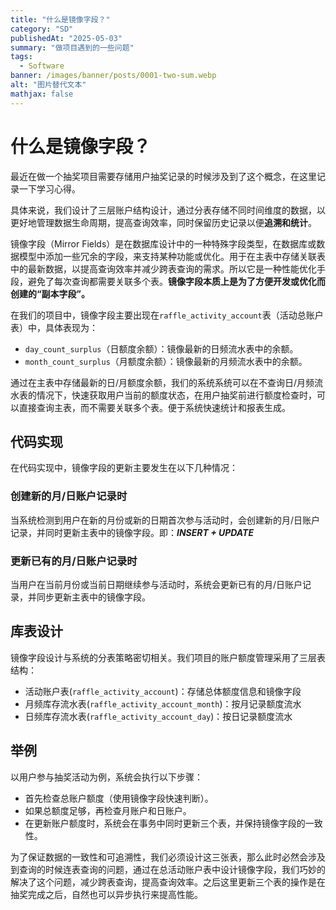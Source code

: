 ```yaml
---
title: "什么是镜像字段？"  
category: "SD"  
publishedAt: "2025-05-03"  
summary: "做项目遇到的一些问题"  
tags:  
  - Software
banner: /images/banner/posts/0001-two-sum.webp 
alt: "图片替代文本"  
mathjax: false
---
```



# 什么是镜像字段？
最近在做一个抽奖项目需要存储用户抽奖记录的时候涉及到了这个概念，在这里记录一下学习心得。

具体来说，我们设计了三层账户结构设计，通过分表存储不同时间维度的数据，以更好地管理数据生命周期，提高查询效率，同时保留历史记录以便**追溯和统计**。


镜像字段（Mirror Fields）是在数据库设计中的一种特殊字段类型，在数据库或数据模型中添加一些冗余的字段，来支持某种功能或优化。用于在主表中存储关联表中的最新数据，以提高查询效率并减少跨表查询的需求。所以它是一种性能优化手段，避免了每次查询都需要关联多个表。**镜像字段本质上是为了方便开发或优化而创建的“副本字段”。**

在我们的项目中，镜像字段主要出现在`raffle_activity_account`表（活动总账户表）中，具体表现为：
- `day_count_surplus`（日额度余额）：镜像最新的日频流水表中的余额。
- `month_count_surplus`（月额度余额）：镜像最新的月频流水表中的余额。

通过在主表中存储最新的日/月额度余额，我们的系统系统可以在不查询日/月频流水表的情况下，快速获取用户当前的额度状态，在用户抽奖前进行额度检查时，可以直接查询主表，而不需要关联多个表。便于系统快速统计和报表生成。

## 代码实现
在代码实现中，镜像字段的更新主要发生在以下几种情况：

### 创建新的月/日账户记录时

当系统检测到用户在新的月份或新的日期首次参与活动时，会创建新的月/日账户记录，并同时更新主表中的镜像字段。即：***INSERT + UPDATE***



### 更新已有的月/日账户记录时

当用户在当前月份或当前日期继续参与活动时，系统会更新已有的月/日账户记录，并同步更新主表中的镜像字段。


## 库表设计

镜像字段设计与系统的分表策略密切相关。我们项目的账户额度管理采用了三层表结构：
- 活动账户表(`raffle_activity_account`)：存储总体额度信息和镜像字段
- 月频库存流水表(`raffle_activity_account_month`)：按月记录额度流水
- 日频库存流水表(`raffle_activity_account_day`)：按日记录额度流水



## 举例

以用户参与抽奖活动为例，系统会执行以下步骤：
- 首先检查总账户额度（使用镜像字段快速判断）。
- 如果总额度足够，再检查月账户和日账户。
- 在更新账户额度时，系统会在事务中同时更新三个表，并保持镜像字段的一致性。

为了保证数据的一致性和可追溯性，我们必须设计这三张表，那么此时必然会涉及到查询的时候连表查询的问题，通过在总活动账户表中设计镜像字段，我们巧妙的解决了这个问题，减少跨表查询，提高查询效率。之后这里更新三个表的操作是在抽奖完成之后，自然也可以异步执行来提高性能。
